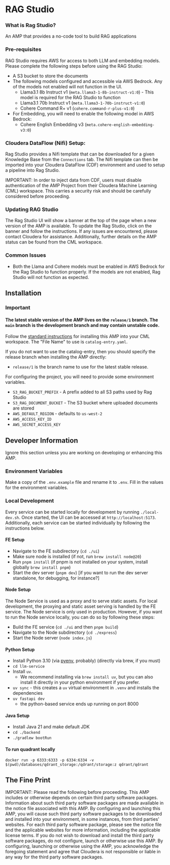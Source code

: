 # RAG Studio

### What is Rag Studio?

An AMP that provides a no-code tool to build RAG applications

### Pre-requisites

RAG Studio requires AWS for access to both LLM and embedding models. Please complete the following steps before using the RAG Studio:

- A S3 bucket to store the documents
- The following models configured and accessible via AWS Bedrock. Any of the models not enabled will not function in the UI.
  - Llama3.1 8b Instruct v1 (`meta.llama3-1-8b-instruct-v1:0`) - This model is required for the RAG Studio to function
  - Llama3.1 70b Instruct v1 (`meta.llama3-1-70b-instruct-v1:0`)
  - Cohere Command R+ v1 (`cohere.command-r-plus-v1:0`)
- For Embedding, you will need to enable the following model in AWS Bedrock:
  - Cohere English Embedding v3 (`meta.cohere-english-embedding-v3:0`)

### Cloudera DataFlow (Nifi) Setup:

Rag Studio provides a Nifi template that can be downloaded for a given Knowledge Base from the `Connections` tab.
The Nifi template can then be imported into your Cloudera DataFlow (CDF) environment and used to setup a pipeline into Rag Studio.

IMPORTANT: In order to inject data from CDF, users must disable authentication of the AMP Project from their Cloudera Machine Learning (CML) workspace.
This carries a security risk and should be carefully considered before proceeding.

### Updating RAG Studio

The Rag Studio UI will show a banner at the top of the page when a new version of the AMP is available.
To update the Rag Studio, click on the banner and follow the instructions. If any issues are encountered, please contact
Cloudera for assistance. Additionally, further details on the AMP status can be found from the CML workspace.

### Common Issues

- Both the Llama and Cohere models must be enabled in AWS Bedrock for the Rag Studio to function properly. If the models are not enabled, Rag Studio will not function as expected.

## Installation

### Important

#### The latest stable version of the AMP lives on the `release/1` branch. The `main` branch is the development branch and may contain unstable code.

Follow the [standard instructions](https://docs.cloudera.com/machine-learning/cloud/applied-ml-prototypes/topics/ml-amp-add-catalog.html) for installing this AMP into your CML workspace.
The "File Name" to use is `catalog-entry.yaml`.

If you do not want to use the catalog-entry, then you should specify the release branch when installing the AMP directly:
- `release/1` is the branch name to use for the latest stable release.

For configuring the project, you will need to provide some environment variables.

- `S3_RAG_BUCKET_PREFIX` - A prefix added to all S3 paths used by Rag Studio
- `S3_RAG_DOCUMENT_BUCKET` - The S3 bucket where uploaded documents are stored
- `AWS_DEFAULT_REGION` - defaults to `us-west-2`
- `AWS_ACCESS_KEY_ID`
- `AWS_SECRET_ACCESS_KEY`

## Developer Information

Ignore this section unless you are working on developing or enhancing this AMP.

### Environment Variables

Make a copy of the `.env.example` file and rename it to `.env`. Fill in the values for the environment variables.

### Local Development

Every service can be started locally for development by running `./local-dev.sh`. Once started, the UI can be accessed
at `http://localhost:5173`. Additionally, each service can be started individually by following the instructions below.

#### FE Setup

- Navigate to the FE subdirectory (`cd ./ui`)
- Make sure node is installed (if not, run `brew install node@20`)
- Run `pnpm install` (if pnpm is not installed on your system, install globally `brew install pnpm`)
- Start the dev server (`pnpm dev`) [if you want to run the dev server standalone, for debugging, for instance?]

#### Node Setup

The Node Service is used as a proxy and to serve static assets. For local development, the proxying and static
asset serving is handled by the FE service. The Node service is only used in production. However, if you want to run
the Node service locally, you can do so by following these steps:

- Build the FE service (`cd ./ui` and then `pnpm build`)
- Navigate to the Node subdirectory (`cd ./express`)
- Start the Node server (`node index.js`)

#### Python Setup

- Install Python 3.10 (via [pyenv](https://github.com/pyenv/pyenv), probably) (directly via brew, if you must)
- `cd llm-service`
- Install `uv`. 
  - We recommend installing via `brew install uv`, but you can also install it directly in your python environment if you prefer.
- `uv sync` - this creates a `uv` virtual environment in `.venv` and installs the dependencies
- `uv fastapi dev`
  - the python-based service ends up running on port 8000

#### Java Setup

- Install Java 21 and make default JDK
- `cd ./backend`
- `./gradlew bootRun`

#### To run quadrant locally

```
docker run -p 6333:6333 -p 6334:6334 -v $(pwd)/databases/qdrant_storage:/qdrant/storage:z qdrant/qdrant
```

## The Fine Print

IMPORTANT: Please read the following before proceeding. This AMP includes or otherwise depends on certain third party software packages. Information about such third party software packages are made available in the notice file associated with this AMP. By configuring and launching this AMP, you will cause such third party software packages to be downloaded and installed into your environment, in some instances, from third parties' websites. For each third party software package, please see the notice file and the applicable websites for more information, including the applicable license terms. If you do not wish to download and install the third party software packages, do not configure, launch or otherwise use this AMP. By configuring, launching or otherwise using the AMP, you acknowledge the foregoing statement and agree that Cloudera is not responsible or liable in any way for the third party software packages.
